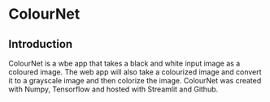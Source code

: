 # ColourNet

## Introduction

ColourNet is a wbe app that takes a black and white input image as a coloured image. The web app will also take a colourized image and convert it to a grayscale image and then colorize the image. ColourNet was created with Numpy, Tensorflow and hosted with Streamlit and Github.

